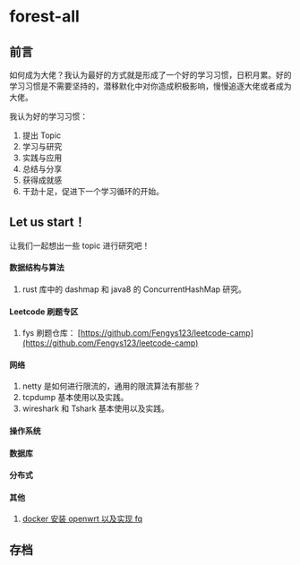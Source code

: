 # forest-all

## 前言

如何成为大佬？我认为最好的方式就是形成了一个好的学习习惯，日积月累。好的学习习惯是不需要坚持的，潜移默化中对你造成积极影响，慢慢追逐大佬或者成为大佬。

我认为好的学习习惯：

1. 提出 Topic
2. 学习与研究
3. 实践与应用
4. 总结与分享
5. 获得成就感
6. 干劲十足，促进下一个学习循环的开始。



## Let us start！

让我们一起想出一些 topic 进行研究吧！

#### 数据结构与算法

1. rust 库中的 dashmap 和 java8 的 ConcurrentHashMap 研究。

#### Leetcode 刷题专区

1. fys 刷题仓库： [https://github.com/Fengys123/leetcode-camp](https://github.com/Fengys123/leetcode-camp)

#### 网络

1. netty 是如何进行限流的，通用的限流算法有那些？
2. tcpdump 基本使用以及实践。
3. wireshark 和 Tshark 基本使用以及实践。

#### 操作系统

#### 数据库

#### 分布式

#### 其他

1. [docker 安装 openwrt 以及实现 fq](other/docker安装openwrt.md)





## 存档